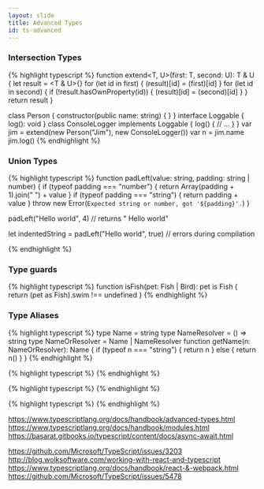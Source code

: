 ```yaml
---
layout: slide
title: Advanced Types
id: ts-advanced
---
```

<section markdown="1">

### Intersection Types

{% highlight typescript %}
function extend<T, U>(first: T, second: U): T & U {
    let result = <T & U>{}
    for (let id in first) {
        (<any>result)[id] = (<any>first)[id]
    }
    for (let id in second) {
        if (!result.hasOwnProperty(id)) {
            (<any>result)[id] = (<any>second)[id]
        }
    }
    return result
}

class Person {
    constructor(public name: string) { }
}
interface Loggable {
    log(): void
}
class ConsoleLogger implements Loggable {
    log() {
        // ...
    }
}
var jim = extend(new Person("Jim"), new ConsoleLogger())
var n = jim.name
jim.log()
{% endhighlight %}

</section>

<section markdown="1">

### Union Types

{% highlight typescript %}
function padLeft(value: string, padding: string | number) {
    if (typeof padding === "number") {
        return Array(padding + 1).join(" ") + value
    }
    if (typeof padding === "string") {
        return padding + value
    }
    throw new Error(`Expected string or number, got '${padding}'.`)
}

padLeft("Hello world", 4) // returns "    Hello world"

let indentedString = padLeft("Hello world", true) // errors during compilation

{% endhighlight %}

</section>

<section markdown="1">

### Type guards

{% highlight typescript %}
function isFish(pet: Fish | Bird): pet is Fish {
    return (pet as Fish).swim !== undefined
}
{% endhighlight %}

</section>

<section markdown="1">

### Type Aliases

{% highlight typescript %}
type Name = string
type NameResolver = () => string
type NameOrResolver = Name | NameResolver
function getName(n: NameOrResolver): Name {
    if (typeof n === "string") {
        return n
    }
    else {
        return n()
    }
}
{% endhighlight %}

</section>

<section markdown="1">

{% highlight typescript %}
{% endhighlight %}

</section>

<section markdown="1">

{% highlight typescript %}
{% endhighlight %}

</section>

<section markdown="1">

{% highlight typescript %}
{% endhighlight %}

</section>

<section markdown="1">

https://www.typescriptlang.org/docs/handbook/advanced-types.html
https://www.typescriptlang.org/docs/handbook/modules.html
https://basarat.gitbooks.io/typescript/content/docs/async-await.html

https://github.com/Microsoft/TypeScript/issues/3203
http://blog.wolksoftware.com/working-with-react-and-typescript
https://www.typescriptlang.org/docs/handbook/react-&-webpack.html
https://github.com/Microsoft/TypeScript/issues/5478

</section>
